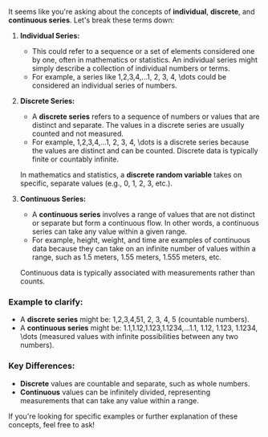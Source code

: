 It seems like you're asking about the concepts of **individual**, **discrete**, and **continuous series**. Let's break these terms down:

1. **Individual Series:**
    
    - This could refer to a sequence or a set of elements considered one by one, often in mathematics or statistics. An individual series might simply describe a collection of individual numbers or terms.
    - For example, a series like 1,2,3,4,…1, 2, 3, 4, \dots could be considered an individual series of numbers.
2. **Discrete Series:**
    
    - A **discrete series** refers to a sequence of numbers or values that are distinct and separate. The values in a discrete series are usually counted and not measured.
    - For example, 1,2,3,4,…1, 2, 3, 4, \dots is a discrete series because the values are distinct and can be counted. Discrete data is typically finite or countably infinite.
    
    In mathematics and statistics, a **discrete random variable** takes on specific, separate values (e.g., 0, 1, 2, 3, etc.).
    
3. **Continuous Series:**
    
    - A **continuous series** involves a range of values that are not distinct or separate but form a continuous flow. In other words, a continuous series can take any value within a given range.
    - For example, height, weight, and time are examples of continuous data because they can take on an infinite number of values within a range, such as 1.5 meters, 1.55 meters, 1.555 meters, etc.
    
    Continuous data is typically associated with measurements rather than counts.
    

### Example to clarify:

- A **discrete series** might be: 1,2,3,4,51, 2, 3, 4, 5 (countable numbers).
- A **continuous series** might be: 1.1,1.12,1.123,1.1234,…1.1, 1.12, 1.123, 1.1234, \dots (measured values with infinite possibilities between any two numbers).

### Key Differences:

- **Discrete** values are countable and separate, such as whole numbers.
- **Continuous** values can be infinitely divided, representing measurements that can take any value within a range.

If you're looking for specific examples or further explanation of these concepts, feel free to ask!